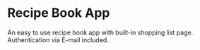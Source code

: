 # Recipe Book App

An easy to use recipe book app with built-in shopping list page. Authentication via E-mail included.